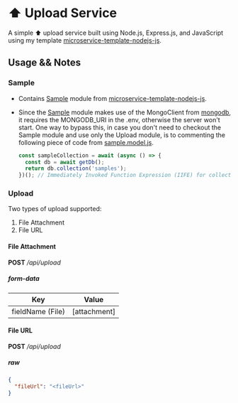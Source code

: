 # ⬆️ Upload Service

A simple ⬆️ upload service built using Node.js, Express.js, and JavaScript using my template [microservice-template-nodejs-js](https://github.com/YourAKShaw/microservice-template-nodejs-js). 

## Usage && Notes


### Sample 

- Contains [Sample](./src/sample/) module from [microservice-template-nodejs-js](https://github.com/YourAKShaw/microservice-template-nodejs-js).
- Since the [Sample](./src/sample/) module makes use of the MongoClient from [mongodb](https://www.mongodb.com/resources/languages/mongodb-with-nodejs), it requires the MONGODB_URI in the .env, otherwise the server won't start. One way to bypass this, in case you don't need to checkout the Sample module and use only the Upload module, is to commenting the following piece of code from [sample.model.js](./src/sample/sample.model.js).

  ```js
  const sampleCollection = await (async () => {
    const db = await getDb();
    return db.collection('samples');
  })(); // Immediately Invoked Function Expression (IIFE) for collection creation
  ```

### Upload

Two types of upload supported:

1. File Attachment
2. File URL

#### File Attachment

**POST** _/api/upload_

##### form-data

| Key               | Value        |
|-------------------|--------------|
| fieldName (File)  | [attachment] |

#### File URL

**POST** _/api/upload_

##### raw

```json
{
  "fileUrl": "<fileUrl>"
}
```